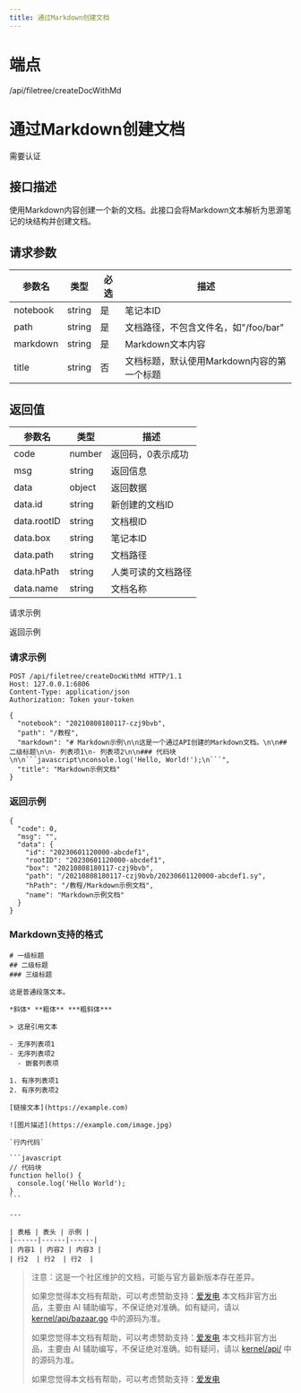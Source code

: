 ```yaml
---
title: 通过Markdown创建文档
---
```

# 端点

/api/filetree/createDocWithMd

# 通过Markdown创建文档

需要认证

## 接口描述

使用Markdown内容创建一个新的文档。此接口会将Markdown文本解析为思源笔记的块结构并创建文档。

## 请求参数

| 参数名 | 类型 | 必选 | 描述 |
| --- | --- | --- | --- |
| notebook | string | 是 | 笔记本ID |
| path | string | 是 | 文档路径，不包含文件名，如"/foo/bar" |
| markdown | string | 是 | Markdown文本内容 |
| title | string | 否 | 文档标题，默认使用Markdown内容的第一个标题 |

## 返回值

| 参数名 | 类型 | 描述 |
| --- | --- | --- |
| code | number | 返回码，0表示成功 |
| msg | string | 返回信息 |
| data | object | 返回数据 |
| data.id | string | 新创建的文档ID |
| data.rootID | string | 文档根ID |
| data.box | string | 笔记本ID |
| data.path | string | 文档路径 |
| data.hPath | string | 人类可读的文档路径 |
| data.name | string | 文档名称 |

请求示例

返回示例

### 请求示例

```
POST /api/filetree/createDocWithMd HTTP/1.1
Host: 127.0.0.1:6806
Content-Type: application/json
Authorization: Token your-token

{
  "notebook": "20210808180117-czj9bvb",
  "path": "/教程",
  "markdown": "# Markdown示例\n\n这是一个通过API创建的Markdown文档。\n\n## 二级标题\n\n- 列表项1\n- 列表项2\n\n### 代码块\n\n```javascript\nconsole.log('Hello, World!');\n```",
  "title": "Markdown示例文档"
}
```

### 返回示例

```
{
  "code": 0,
  "msg": "",
  "data": {
    "id": "20230601120000-abcdef1",
    "rootID": "20230601120000-abcdef1",
    "box": "20210808180117-czj9bvb",
    "path": "/20210808180117-czj9bvb/20230601120000-abcdef1.sy",
    "hPath": "/教程/Markdown示例文档",
    "name": "Markdown示例文档"
  }
}
```

### Markdown支持的格式

````
# 一级标题
## 二级标题
### 三级标题

这是普通段落文本。

*斜体* **粗体** ***粗斜体***

> 这是引用文本

- 无序列表项1
- 无序列表项2
  - 嵌套列表项

1. 有序列表项1
2. 有序列表项2

[链接文本](https://example.com)

![图片描述](https://example.com/image.jpg)

`行内代码`

```javascript
// 代码块
function hello() {
  console.log('Hello World');
}
```

---

| 表格 | 表头 | 示例 |
|------|------|------|
| 内容1 | 内容2 | 内容3 |
| 行2  | 行2  | 行2  |
````

> 注意：这是一个社区维护的文档，可能与官方最新版本存在差异。
> 
> 如果您觉得本文档有帮助，可以考虑赞助支持：[爱发电](https://afdian.com/a/leolee9086?tab=feed)
> 本文档非官方出品，主要由 AI 辅助编写，不保证绝对准确。如有疑问，请以 [kernel/api/bazaar.go](https://github.com/siyuan-note/siyuan/blob/master/kernel/api/bazaar.go) 中的源码为准。
> 
> 如果您觉得本文档有帮助，可以考虑赞助支持：[爱发电](https://afdian.com/a/leolee9086?tab=feed)
> 本文档非官方出品，主要由 AI 辅助编写，不保证绝对准确。如有疑问，请以 [kernel/api/](https://github.com/siyuan-note/siyuan/blob/master/kernel/api/) 中的源码为准。
> 
> 如果您觉得本文档有帮助，可以考虑赞助支持：[爱发电](https://afdian.com/a/leolee9086?tab=feed)
